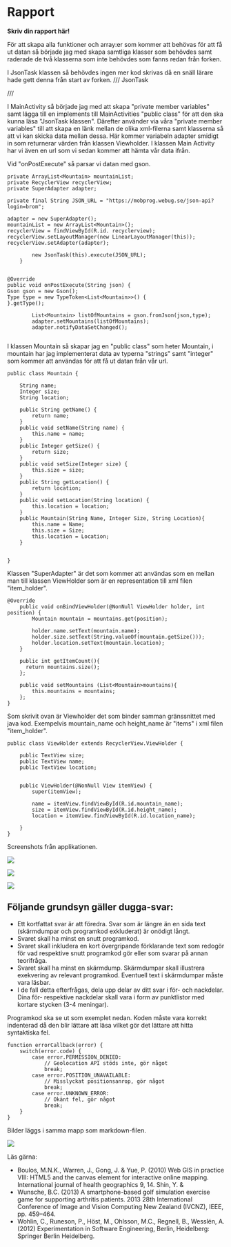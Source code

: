 
# Rapport

**Skriv din rapport här!**

För att skapa alla funktioner och array:er som kommer att behövas för att få ut datan så började jag med skapa samtliga klasser som behövdes samt raderade
de två klasserna som inte behövdes som fanns redan från forken.


I JsonTask klassen så behövdes ingen mer kod skrivas då en snäll lärare hade gett denna från start av forken.
/// JsonTask

///


I MainActivity så började jag med att skapa "private member variables" samt lägga till en implements till MainActivities "public class" för att den ska kunna läsa "JsonTask klassen". 
Därefter använder via våra "private member variables" till att skapa en länk mellan de olika xml-filerna samt klasserna så att vi kan skicka data mellan dessa. 
Här kommer variabeln adapter smidigt in som returnerar värden från klassen Viewholder. I klassen Main Activity har vi även en url som vi sedan kommer att hämta vår data ifrån.

Vid "onPostExecute" så parsar vi datan med gson. 
``` MainActivity
private ArrayList<Mountain> mountainList;
private RecyclerView recyclerView;
private SuperAdapter adapter;

private final String JSON_URL = "https://mobprog.webug.se/json-api?login=brom";

adapter = new SuperAdapter();
mountainList = new ArrayList<Mountain>();
recyclerView = findViewById(R.id. recyclerview);
recyclerView.setLayoutManager(new LinearLayoutManager(this));
recyclerView.setAdapter(adapter);

        new JsonTask(this).execute(JSON_URL);
    }


@Override
public void onPostExecute(String json) {
Gson gson = new Gson();
Type type = new TypeToken<List<Mountain>>() {
}.getType();

        List<Mountain> listOfMountains = gson.fromJson(json,type);
        adapter.setMountains(listOfMountains);
        adapter.notifyDataSetChanged();


```

I klassen Mountain så skapar jag en "public class" som heter Mountain, i mountain har jag implementerat data av typerna "strings" samt "integer" 
som kommer att användas för att få ut datan från vår url. 
``` Mountain
public class Mountain {

    String name;
    Integer size;
    String location;

    public String getName() {
        return name;
    }
    public void setName(String name) {
        this.name = name;
    }
    public Integer getSize() {
        return size;
    }
    public void setSize(Integer size) {
        this.size = size;
    }
    public String getLocation() {
        return location;
    }
    public void setLocation(String location) {
        this.location = location;
    }
    public Mountain(String Name, Integer Size, String Location){
        this.name = Name;
        this.size = Size;
        this.location = Location;
    }


}

```



Klassen "SuperAdapter" är det som kommer att användas som en mellan man till klassen ViewHolder som är en representation till xml filen "item_holder". 
``` SuperAdapter
@Override
    public void onBindViewHolder(@NonNull ViewHolder holder, int position) {
        Mountain mountain = mountains.get(position);

        holder.name.setText(mountain.name);
        holder.size.setText(String.valueOf(mountain.getSize()));
        holder.location.setText(mountain.location);
    }
    
    public int getItemCount(){
      return mountains.size();
    };

    public void setMountains (List<Mountain>mountains){
        this.mountains = mountains;
    };
}
```

Som skrivit ovan är Viewholder det som binder samman gränssnittet med java kod. 
Exempelvis mountain_name och height_name är "items" i xml filen "item_holder". 
``` Viewholder
public class ViewHolder extends RecyclerView.ViewHolder {

    public TextView size;
    public TextView name;
    public TextView location;


    public ViewHolder(@NonNull View itemView) {
        super(itemView);

        name = itemView.findViewById(R.id.mountain_name);
        size = itemView.findViewById(R.id.height_name);
        location = itemView.findViewById(R.id.location_name);

    }
}

```
Screenshots från applikationen. 

![](bild1.png)

![](bild2.png)

![](bild3.png)






## Följande grundsyn gäller dugga-svar:

- Ett kortfattat svar är att föredra. Svar som är längre än en sida text (skärmdumpar och programkod exkluderat) är onödigt långt.
- Svaret skall ha minst en snutt programkod.
- Svaret skall inkludera en kort övergripande förklarande text som redogör för vad respektive snutt programkod gör eller som svarar på annan teorifråga.
- Svaret skall ha minst en skärmdump. Skärmdumpar skall illustrera exekvering av relevant programkod. Eventuell text i skärmdumpar måste vara läsbar.
- I de fall detta efterfrågas, dela upp delar av ditt svar i för- och nackdelar. Dina för- respektive nackdelar skall vara i form av punktlistor med kortare stycken (3-4 meningar).

Programkod ska se ut som exemplet nedan. Koden måste vara korrekt indenterad då den blir lättare att läsa vilket gör det lättare att hitta syntaktiska fel.

```
function errorCallback(error) {
    switch(error.code) {
        case error.PERMISSION_DENIED:
            // Geolocation API stöds inte, gör något
            break;
        case error.POSITION_UNAVAILABLE:
            // Misslyckat positionsanrop, gör något
            break;
        case error.UNKNOWN_ERROR:
            // Okänt fel, gör något
            break;
    }
}
```

Bilder läggs i samma mapp som markdown-filen.

![](android.png)

Läs gärna:

- Boulos, M.N.K., Warren, J., Gong, J. & Yue, P. (2010) Web GIS in practice VIII: HTML5 and the canvas element for interactive online mapping. International journal of health geographics 9, 14. Shin, Y. &
- Wunsche, B.C. (2013) A smartphone-based golf simulation exercise game for supporting arthritis patients. 2013 28th International Conference of Image and Vision Computing New Zealand (IVCNZ), IEEE, pp. 459–464.
- Wohlin, C., Runeson, P., Höst, M., Ohlsson, M.C., Regnell, B., Wesslén, A. (2012) Experimentation in Software Engineering, Berlin, Heidelberg: Springer Berlin Heidelberg.
